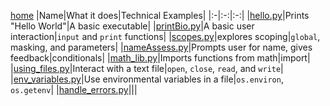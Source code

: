 [home](../readme.md)
|Name|What it does|Technical Examples|
|:-|:-:|:-:|
|[hello.py](./hello.py)|Prints "Hello World"|A basic executable|
|[printBio.py](./printBio.py)|A basic user interaction|`input` and `print` functions|
|[scopes.py](./scopes.py)|explores scoping|`global`, masking, and parameters|
|[nameAssess.py](./nameAssess.py)|Prompts user for name, gives feedback|conditionals|
|[math_lib.py](./math_lib.py)|Imports functions from math|import|
|[using_files.py](./using_files.py)|Interact with a text file|`open`, `close`, `read`, and `write`|
|[env_variables.py](./env_vars.py)|Use environmental variables in a file|`os.environ`, `os.getenv`|
|[handle_errors.py](./handle_errors.py)|||



